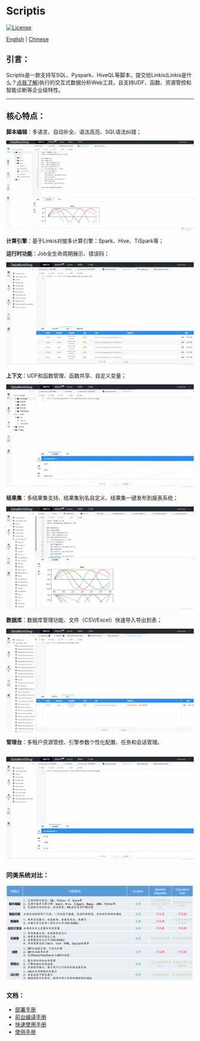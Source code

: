 Scriptis
============

[![License](https://img.shields.io/badge/license-Apache%202-4EB1BA.svg)](https://www.apache.org/licenses/LICENSE-2.0.html)

[English](/docs/en_US/README.md) | [Chinese](/docs/zh_CN/README.md)

## 引言：

Scriptis是一款支持写SQL、Pyspark、HiveQL等脚本，提交给Linkis(Linkis是什么？[点我了解](https://github.com/WeBankFinTech/Linkis/blob/master/docs/zh_CN/README.md))执行的交互式数据分析Web工具，且支持UDF、函数、资源管控和智能诊断等企业级特性。

----

## 核心特点：

**脚本编辑**：多语言、自动补全、语法高亮、SQL语法纠错；

![脚本编辑](images/readme/script.gif)

**计算引擎**：基于Linkis对接多计算引擎：Spark、Hive、TiSpark等；


**运行时功能**：Job全生命周期展示、错误码；

![运行时功能](images/readme/running.gif)

**上下文**：UDF和函数管理、函数共享、自定义变量；

![上下文](images/readme/cs.gif)

**结果集**：多结果集支持、结果集别名自定义、结果集一键发布到报表系统；

![结果集](images/readme/results.gif)

**数据库**：数据库管理功能、文件（CSV/Excel）快速导入导出到表；

![数据库](images/readme/datasource.gif)

**管理台**：多租户资源管控、引擎参数个性化配置、任务和会话管理。

![管理台](images/readme/setup.gif)
----

### 同类系统对比：
![对比图](images/readme/对比.png)

### 文档：
* [部署手册](ch1/前台部署文档.md)
* [前台编译手册](ch2/编译文档.md)
* [快速使用手册](ch3/scriptis快速使用文档.md)
* [使用手册](ch4/Scriptis使用手册.md)
